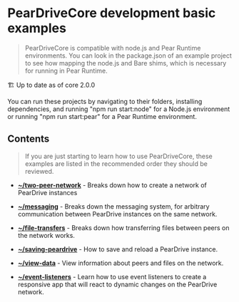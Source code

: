 # PearDriveCore development basic examples

> PearDriveCore is compatible with node.js and Pear Runtime environments. You can look in the package.json of an example project to see how mapping the node.js and Bare shims, which is necessary for running in Pear Runtime.

🏗️ Up to date as of core 2.0.0

You can run these projects by navigating to their folders, installing dependencies, and running "npm run start:node" for a Node.js environment or running "npm run start:pear" for a Pear Runtime environment.

## Contents

> If you are just starting to learn how to use PearDriveCore, these examples are listed in the recommended order they should be reviewed.

- **[~/two-peer-network](two-peer-network/index.js)** - Breaks down how to create a network of PearDrive instances

- **[~/messaging](messaging/index.js)** - Breaks down the messaging system, for arbitrary communication between PearDrive instances on the same network.

- **[~/file-transfers](file-transfers/index.js)** - Breaks down how transferring files between peers on the network works.

- **[~/saving-peardrive](saving-peardrive/index.js)** - How to save and reload a PearDrive instance.

- **[~/view-data](view-data/index.js)** - View information about peers and files on the network.

- **[~/event-listeners](event-listeners/index.js)** - Learn how to use event listeners to create a responsive app that will react to dynamic changes on the PearDrive network.
